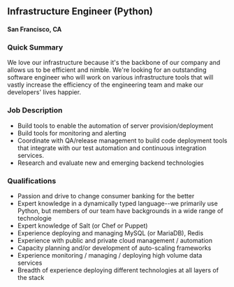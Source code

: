 ## Infrastructure Engineer (Python)
#### San Francisco, CA

### Quick Summary
We love our infrastructure because it's the backbone of our company and allows us to be efficient and nimble. We're looking for an outstanding software engineer who will work on various infrastructure tools that will vastly increase the efficiency of the engineering team and make our developers' lives happier.

### Job Description
+	Build tools to enable the automation of server provision/deployment
+	Build tools for monitoring and alerting
+	Coordinate with QA/release management to build code deployment tools that integrate with our test automation and continuous integration services.
+	Research and evaluate new and emerging backend technologies

### Qualifications
+	Passion and drive to change consumer banking for the better
+	Expert knowledge in a dynamically typed language--we primarily use Python, but members of our team have backgrounds in a wide range of technologie
+	Expert knowledge of Salt (or Chef or Puppet)
+	Experience deploying and managing MySQL (or MariaDB), Redis
+	Experience with public and private cloud management / automation
+	Capacity planning and/or development of auto-scaling frameworks
+	Experience monitoring / managing / deploying high volume data services
+	Breadth of experience deploying different technologies at all layers of the stack
